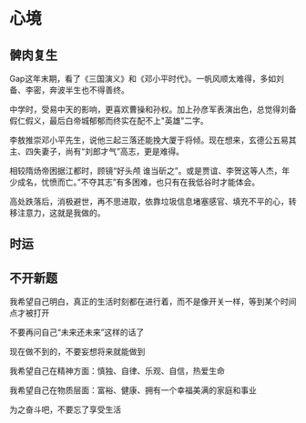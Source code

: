# 心境

## 髀肉复生

Gap这年末期，看了《三国演义》和《邓小平时代》。一帆风顺太难得，多如刘备、李密，奔波半生也不得善终。

中学时，受易中天的影响，更喜欢曹操和孙权。加上孙彦军表演出色，总觉得刘备假仁假义，最后白帝城郁郁而终实在配不上"英雄"二字。

李敖推崇邓小平先生，说他三起三落还能挽大厦于将倾。现在想来，玄德公五易其主、四失妻子，尚有“刘郎才气”高志，更是难得。

相较隋炀帝困据江都时，顾镜“好头颅 谁当斫之”。或是贾谊、李贺这等人杰，年少成名，忧愤而亡。”不夺其志”有多困难，也只有在我低谷时才能体会。

高处跌落后，消极避世，再不思进取，依靠垃圾信息堵塞感官、填充不平的心，转移注意力，这就是我做的。

## 时运

## 不开新题

我希望自己明白，真正的生活时刻都在进行着，而不是像开关一样，等到某个时间点才被打开

不要再问自己“未来还未来”这样的话了

现在做不到的，不要妄想将来就能做到

我希望自己在精神方面：慎独、自律、乐观、自信，热爱生命

我希望自己在物质层面：富裕、健康、拥有一个幸福美满的家庭和事业

为之奋斗吧，不要忘了享受生活
